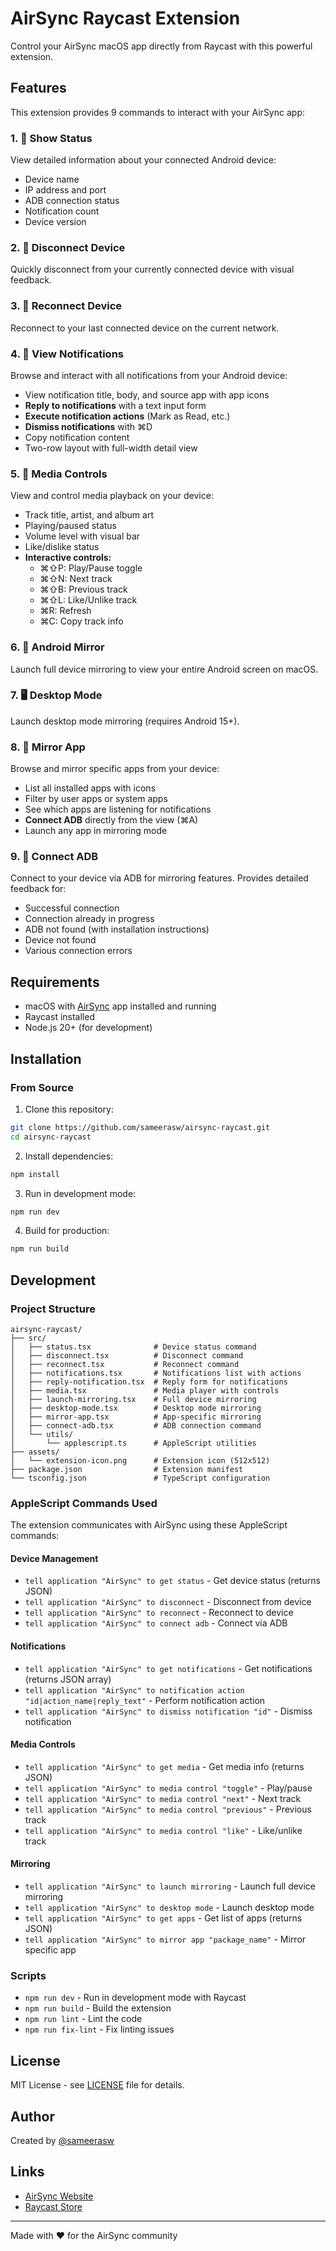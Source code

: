 # AirSync Raycast Extension

Control your AirSync macOS app directly from Raycast with this powerful extension.

## Features

This extension provides 9 commands to interact with your AirSync app:

### 1. 📱 Show Status
View detailed information about your connected Android device:
- Device name
- IP address and port
- ADB connection status
- Notification count
- Device version

### 2. 🔌 Disconnect Device
Quickly disconnect from your currently connected device with visual feedback.

### 3. 🔄 Reconnect Device
Reconnect to your last connected device on the current network.

### 4. 🔔 View Notifications
Browse and interact with all notifications from your Android device:
- View notification title, body, and source app with app icons
- **Reply to notifications** with a text input form
- **Execute notification actions** (Mark as Read, etc.)
- **Dismiss notifications** with ⌘D
- Copy notification content
- Two-row layout with full-width detail view

### 5. 🎵 Media Controls
View and control media playback on your device:
- Track title, artist, and album art
- Playing/paused status
- Volume level with visual bar
- Like/dislike status
- **Interactive controls:**
  - ⌘⇧P: Play/Pause toggle
  - ⌘⇧N: Next track
  - ⌘⇧B: Previous track
  - ⌘⇧L: Like/Unlike track
  - ⌘R: Refresh
  - ⌘C: Copy track info

### 6. 🎥 Android Mirror
Launch full device mirroring to view your entire Android screen on macOS.

### 7. 🖥️ Desktop Mode
Launch desktop mode mirroring (requires Android 15+).

### 8. 📱 Mirror App
Browse and mirror specific apps from your device:
- List all installed apps with icons
- Filter by user apps or system apps
- See which apps are listening for notifications
- **Connect ADB** directly from the view (⌘A)
- Launch any app in mirroring mode

### 9. 🔗 Connect ADB
Connect to your device via ADB for mirroring features. Provides detailed feedback for:
- Successful connection
- Connection already in progress
- ADB not found (with installation instructions)
- Device not found
- Various connection errors

## Requirements

- macOS with [AirSync](https://www.sameerasw.com/airsync) app installed and running
- Raycast installed
- Node.js 20+ (for development)

## Installation

### From Source

1. Clone this repository:
```bash
git clone https://github.com/sameerasw/airsync-raycast.git
cd airsync-raycast
```

2. Install dependencies:
```bash
npm install
```

3. Run in development mode:
```bash
npm run dev
```

4. Build for production:
```bash
npm run build
```

## Development

### Project Structure

```
airsync-raycast/
├── src/
│   ├── status.tsx              # Device status command
│   ├── disconnect.tsx          # Disconnect command
│   ├── reconnect.tsx           # Reconnect command
│   ├── notifications.tsx       # Notifications list with actions
│   ├── reply-notification.tsx  # Reply form for notifications
│   ├── media.tsx               # Media player with controls
│   ├── launch-mirroring.tsx    # Full device mirroring
│   ├── desktop-mode.tsx        # Desktop mode mirroring
│   ├── mirror-app.tsx          # App-specific mirroring
│   ├── connect-adb.tsx         # ADB connection command
│   └── utils/
│       └── applescript.ts      # AppleScript utilities
├── assets/
│   └── extension-icon.png      # Extension icon (512x512)
├── package.json                # Extension manifest
└── tsconfig.json               # TypeScript configuration
```

### AppleScript Commands Used

The extension communicates with AirSync using these AppleScript commands:

#### Device Management
- `tell application "AirSync" to get status` - Get device status (returns JSON)
- `tell application "AirSync" to disconnect` - Disconnect from device
- `tell application "AirSync" to reconnect` - Reconnect to device
- `tell application "AirSync" to connect adb` - Connect via ADB

#### Notifications
- `tell application "AirSync" to get notifications` - Get notifications (returns JSON array)
- `tell application "AirSync" to notification action "id|action_name|reply_text"` - Perform notification action
- `tell application "AirSync" to dismiss notification "id"` - Dismiss notification

#### Media Controls
- `tell application "AirSync" to get media` - Get media info (returns JSON)
- `tell application "AirSync" to media control "toggle"` - Play/pause
- `tell application "AirSync" to media control "next"` - Next track
- `tell application "AirSync" to media control "previous"` - Previous track
- `tell application "AirSync" to media control "like"` - Like/unlike track

#### Mirroring
- `tell application "AirSync" to launch mirroring` - Launch full device mirroring
- `tell application "AirSync" to desktop mode` - Launch desktop mode
- `tell application "AirSync" to get apps` - Get list of apps (returns JSON)
- `tell application "AirSync" to mirror app "package_name"` - Mirror specific app

### Scripts

- `npm run dev` - Run in development mode with Raycast
- `npm run build` - Build the extension
- `npm run lint` - Lint the code
- `npm run fix-lint` - Fix linting issues

## License

MIT License - see [LICENSE](LICENSE) file for details.

## Author

Created by [@sameerasw](https://github.com/sameerasw)

## Links

- [AirSync Website](https://www.sameerasw.com/airsync)
- [Raycast Store](https://raycast.com)

---

Made with ❤️ for the AirSync community
